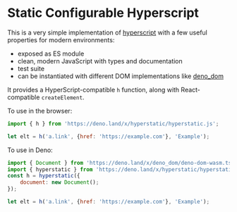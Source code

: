 # Static Configurable Hyperscript

[hyperscript]: https://github.com/hyperhype/hyperscript
[deno_dom]: https://deno.land/x/deno_dom

This is a very simple implementation of [hyperscript][] with a few useful
properties for modern environments:

- exposed as ES module
- clean, modern JavaScript with types and documentation
- test suite
- can be instantiated with different DOM implementations like [deno_dom][]

It provides a HyperScript-compatible `h` function, along with React-compatible
`createElement`.

To use in the browser:

```javascript
import { h } from 'https://deno.land/x/hyperstatic/hyperstatic.js';

let elt = h('a.link', {href: 'https://example.com'}, 'Example');
```

To use in Deno:

```javascript
import { Document } from 'https://deno.land/x/deno_dom/deno-dom-wasm.ts';
import { hyperstatic } from 'https://deno.land/x/hyperstatic/hyperstatic.js';
const h = hyperstatic({
    document: new Document();
});

let elt = h('a.link', {href: 'https://example.com'}, 'Example');
```
